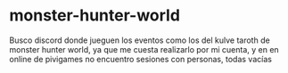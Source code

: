 # monster-hunter-world
Busco discord donde jueguen los eventos como los del kulve taroth de monster hunter world, ya que me cuesta realizarlo por mi cuenta, y en en online de pivigames no encuentro sesiones con personas, todas vacías
